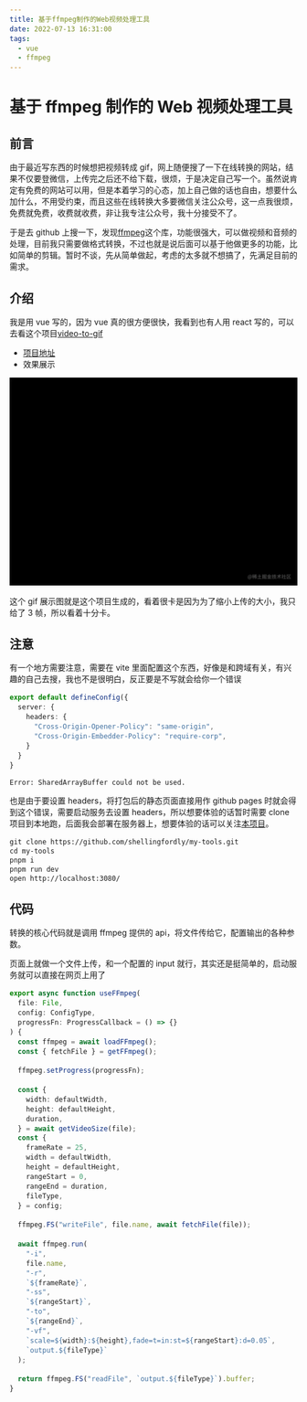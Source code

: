 ```yaml
---
title: 基于ffmpeg制作的Web视频处理工具
date: 2022-07-13 16:31:00
tags:
  - vue
  - ffmpeg
---
```


# 基于 ffmpeg 制作的 Web 视频处理工具

## 前言

由于最近写东西的时候想把视频转成 gif，网上随便搜了一下在线转换的网站，结果不仅要登微信，上传完之后还不给下载，很烦，于是决定自己写一个。虽然说肯定有免费的网站可以用，但是本着学习的心态，加上自己做的话也自由，想要什么加什么，不用受约束，而且这些在线转换大多要微信关注公众号，这一点我很烦，免费就免费，收费就收费，非让我专注公众号，我十分接受不了。

于是去 github 上搜一下，发现[ffmpeg](https://github.com/ffmpegwasm/ffmpeg.wasm)这个库，功能很强大，可以做视频和音频的处理，目前我只需要做格式转换，不过也就是说后面可以基于他做更多的功能，比如简单的剪辑。暂时不谈，先从简单做起，考虑的太多就不想搞了，先满足目前的需求。

## 介绍

我是用 vue 写的，因为 vue 真的很方便很快，我看到也有人用 react 写的，可以去看这个项目[video-to-gif](https://github.com/mryhryki/video-to-gif)

- [项目地址](https://github.com/shellingfordly/my-tools)
- 效果展示

![](./ffmpeg_video_tool.webp)

这个 gif 展示图就是这个项目生成的，看着很卡是因为为了缩小上传的大小，我只给了 3 帧，所以看着十分卡。

## 注意

有一个地方需要注意，需要在 vite 里面配置这个东西，好像是和跨域有关，有兴趣的自己去搜，我也不是很明白，反正要是不写就会给你一个错误

```ts
export default defineConfig({
  server: {
    headers: {
      "Cross-Origin-Opener-Policy": "same-origin",
      "Cross-Origin-Embedder-Policy": "require-corp",
    }
  }
}
```

```
Error: SharedArrayBuffer could not be used.
```

也是由于要设置 headers，将打包后的静态页面直接用作 github pages 时就会得到这个错误，需要启动服务去设置 headers，所以想要体验的话暂时需要 clone 项目到本地跑，后面我会部署在服务器上，想要体验的话可以关注[本项目](https://github.com/shellingfordly/my-tools)。

```
git clone https://github.com/shellingfordly/my-tools.git
cd my-tools
pnpm i
pnpm run dev
open http://localhost:3080/
```

## 代码

转换的核心代码就是调用 ffmpeg 提供的 api，将文件传给它，配置输出的各种参数。

页面上就做一个文件上传，和一个配置的 input 就行，其实还是挺简单的，启动服务就可以直接在网页上用了

```ts
export async function useFFmpeg(
  file: File,
  config: ConfigType,
  progressFn: ProgressCallback = () => {}
) {
  const ffmpeg = await loadFFmpeg();
  const { fetchFile } = getFFmpeg();

  ffmpeg.setProgress(progressFn);

  const {
    width: defaultWidth,
    height: defaultHeight,
    duration,
  } = await getVideoSize(file);
  const {
    frameRate = 25,
    width = defaultWidth,
    height = defaultHeight,
    rangeStart = 0,
    rangeEnd = duration,
    fileType,
  } = config;

  ffmpeg.FS("writeFile", file.name, await fetchFile(file));

  await ffmpeg.run(
    "-i",
    file.name,
    "-r",
    `${frameRate}`,
    "-ss",
    `${rangeStart}`,
    "-to",
    `${rangeEnd}`,
    "-vf",
    `scale=${width}:${height},fade=t=in:st=${rangeStart}:d=0.05`,
    `output.${fileType}`
  );

  return ffmpeg.FS("readFile", `output.${fileType}`).buffer;
}
```
